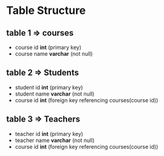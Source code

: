 # Table Structure

## table 1 => courses

- course id **int** (primary key)
- course name **varchar** (not null)

## table 2 => Students

- student id **int** (primary key)
- student name **varchar** (not null)
- course id **int** (foreign key referencing courses(course id))
  
## table 3 => Teachers

- teacher id **int** (primary key)
- teacher name **varchar** (not null)
- course id **int** (foreign key referencing courses(course id))